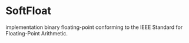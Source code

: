 # SoftFloat
implementation binary floating-point conforming to the IEEE Standard for Floating-Point Arithmetic.
